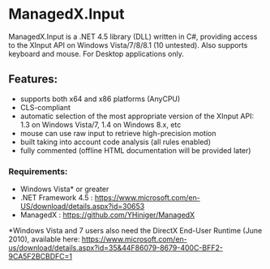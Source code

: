 # ManagedX.Input
ManagedX.Input is a .NET 4.5 library (DLL) written in C#, providing access to the XInput API on Windows Vista/7/8/8.1 (10 untested).
Also supports keyboard and mouse.
For Desktop applications only.


## Features:
- supports both x64 and x86 platforms (AnyCPU)
- CLS-compliant
- automatic selection of the most appropriate version of the XInput API: 1.3 on Windows Vista/7, 1.4 on Windows 8.x, etc
- mouse can use raw input to retrieve high-precision motion
- built taking into account code analysis (all rules enabled)
- fully commented (offline HTML documentation will be provided later)


### Requirements:
- Windows Vista* or greater
- .NET Framework 4.5 : https://www.microsoft.com/en-US/download/details.aspx?id=30653
- ManagedX : https://github.com/YHiniger/ManagedX

*Windows Vista and 7 users also need the DirectX End-User Runtime (June 2010), available here:
https://www.microsoft.com/en-us/download/details.aspx?id=35&44F86079-8679-400C-BFF2-9CA5F2BCBDFC=1